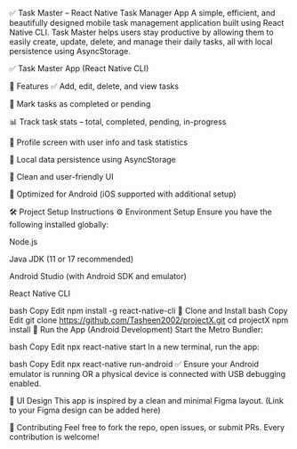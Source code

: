 ✅ Task Master – React Native Task Manager App
A simple, efficient, and beautifully designed mobile task management application built using React Native CLI. Task Master helps users stay productive by allowing them to easily create, update, delete, and manage their daily tasks, all with local persistence using AsyncStorage.

✅ Task Master App (React Native CLI)

🧠 Features
✅ Add, edit, delete, and view tasks

📌 Mark tasks as completed or pending

📊 Track task stats – total, completed, pending, in-progress

🙋 Profile screen with user info and task statistics

💾 Local data persistence using AsyncStorage

🎨 Clean and user-friendly UI

📱 Optimized for Android (iOS supported with additional setup)

🛠️ Project Setup Instructions
⚙️ Environment Setup
Ensure you have the following installed globally:

Node.js

Java JDK (11 or 17 recommended)

Android Studio (with Android SDK and emulator)

React Native CLI

bash
Copy
Edit
npm install -g react-native-cli
🔧 Clone and Install
bash
Copy
Edit
git clone https://github.com/Tasheen2002/projectX.git
cd projectX
npm install
📱 Run the App (Android Development)
Start the Metro Bundler:

bash
Copy
Edit
npx react-native start
In a new terminal, run the app:

bash
Copy
Edit
npx react-native run-android
✅ Ensure your Android emulator is running OR a physical device is connected with USB debugging enabled.

🎨 UI Design
This app is inspired by a clean and minimal Figma layout.
(Link to your Figma design can be added here)

🙌 Contributing
Feel free to fork the repo, open issues, or submit PRs. Every contribution is welcome!


